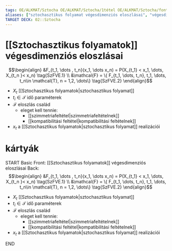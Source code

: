 ```yaml
---
tags: OE/ALKMAT/Sztocha OE/ALKMAT/Sztocha/1tétel OE/ALKMAT/Sztocha/fontos_fogalom 
aliases: ["sztochasztikus folyamat végesdimenziós eloszlásai", "végesdimenziós eloszlásai"]
TARGET DECK: 02::Sztocha
---
```


# [[Sztochasztikus folyamatok]] végesdimenziós eloszlásai
$$\begin{align}
	&F_{t_1, \dots , t_n}(x_1, \dots x_n) = P(X_{t_1} < x_1, \dots, X_{t_n }< x_n) \tag{SzFVE.1} \\
	&\mathcal{F} = \{ F_{t_1, \dots, t_n}, t_1, \dots, t_n\in \mathcal{T}, n = 1,2, \dots\} \tag{SzFVE.2}
\end{align}$$
- $X_t$ [[Sztochasztikus folyamatok|sztochasztikus folyamat]]
- $t_i \in \mathcal{T}$ idő paraméterek
- $\mathcal{F}$ eloszlás család
	- eleget kell tennie:
		- [[szimmetriafeltétel|szimmetriafeltételnek]]
		- [[kompatibilitási feltétel|kompatibilitási feltételnek]]
- $x_t$ a [[Sztochasztikus folyamatok|sztochasztikus folyamat]] realizációi

# kártyák
START
Basic
Front:
[[Sztochasztikus folyamatok]] végesdimenziós eloszlásai
Back:
$$\begin{align}
	&F_{t_1, \dots , t_n}(x_1, \dots x_n) = P(X_{t_1} < x_1, \dots, X_{t_n }< x_n) \tag{SzFVE.1} \\
	&\mathcal{F} = \{ F_{t_1, \dots, t_n}, t_1, \dots, t_n\in \mathcal{T}, n = 1,2, \dots\} \tag{SzFVE.2}
\end{align}$$
- $X_t$ [[Sztochasztikus folyamatok|sztochasztikus folyamat]]
- $t_i \in \mathcal{T}$ idő paraméterek
- $\mathcal{F}$ eloszlás család
	- eleget kell tennie:
		- [[szimmetriafeltétel|szimmetriafeltételnek]]
		- [[kompatibilitási feltétel|kompatibilitási feltételnek]]
- $x_t$ a [[Sztochasztikus folyamatok|sztochasztikus folyamat]] realizációi
<!--ID: 1686073732069-->
END